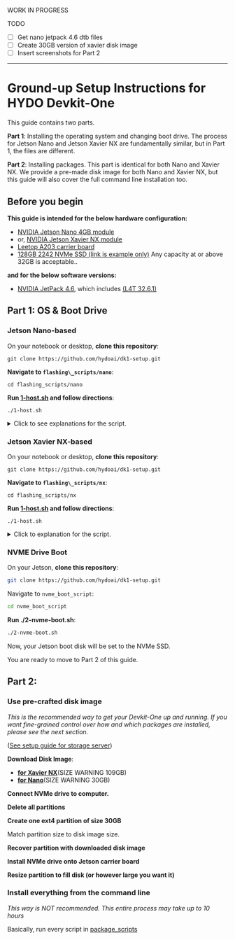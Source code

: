 WORK IN PROGRESS

TODO

- [ ] Get nano jetpack 4.6 dtb files
- [ ] Create 30GB version of xavier disk image
- [ ] Insert screenshots for Part 2 
---

# Ground-up Setup Instructions for HYDO Devkit-One

This guide contains two parts. 

**Part 1**: Installing the operating system and changing boot drive. The process for Jetson Nano and Jetson Xavier NX are fundamentally similar, but in Part 1, the files are different.

**Part 2**: Installing packages. This part is identical for both Nano and Xavier NX. We provide a pre-made disk image for both Nano and Xavier NX, but this guide will also cover the full command line installation too.

## Before you begin

**This guide is intended for the below hardware configuration:**

+ [NVIDIA Jetson Nano 4GB module](https://www.nvidia.com/en-us/autonomous-machines/embedded-systems/jetson-nano/)
+ or, [NVIDIA Jetson Xavier NX module](https://www.nvidia.com/en-us/autonomous-machines/embedded-systems/jetson-xavier-nx/)
+ [Leetop A203 carrier board](http://www.leetop.top/leetopen.asp?id=256)
+ [128GB 2242 NVMe SSD (link is example only)](https://www.transcend-info.com/Embedded/Products/No-1164) Any capacity at or above 32GB is acceptable..

**and for the below software versions:**

+ [NVIDIA JetPack 4.6](https://developer.nvidia.com/jetpack-sdk-46), which includes [(L4T 32.6.1)](https://developer.nvidia.com/embedded/linux-tegra-r3261)

## Part 1: OS & Boot Drive

### Jetson Nano-based

On your notebook or desktop, **clone this repository**:
```
git clone https://github.com/hydoai/dk1-setup.git
```

**Navigate to `flashing\_scripts/nano`**:
```
cd flashing_scripts/nano
```

**Run [1-host.sh](flashing_scripts/nano/1-host.sh) and follow directions**:
```
./1-host.sh
```

<details><summary>Click to see explanations for the script.</summary>
<p>

#### Download L4T Driver Package and Sample Root Filesystem from NVIDIA

I have copied most large files to [storage.hydo.ai](https://storage.hydo.ai) as a mirror for faster downloads.

+ [Link to download L4T Driver Package for Nano](https://developer.nvidia.com/embedded/l4t/r32_release_v6.1/t210/jetson-210_linux_r32.6.1_aarch64.tbz2) ([storage.hydo.ai mirror](https://storage.hydo.ai/nvidia-mirror/jetpack4-6/nano/Jetson-210_Linux_R32.6.1_aarch64.tbz2))
+ [Link to download Sample Root Filesystem for Nano](https://developer.nvidia.com/embedded/l4t/r32_release_v6.1/t210/tegra_linux_sample-root-filesystem_r32.6.1_aarch64.tbz2) ([storage.hydo.ai mirror](https://storage.hydo.ai/nvidia-mirror/jetpack4-6/nano/Tegra_Linux_Sample-Root-Filesystem_R32.6.1_aarch64.tbz2))


Decompressing the L4T Driver Package will output a directory named `Linux_for_Tegra`. 

Inside this, we will add a new kernel dtb file from Leetop for the A203 carrier board.

+ [A203 Nano Jetpack4.6 dtb](leetop_kernel_files/jetpack_4.6_nano203.rar)

Decompress the `.rar` file while preserving directory:

This will extract one `.dtb` file insde `nx/Linux_for_Tegra/kernel/dtb` directory.

Copy this to the same corresponding directory in the full `Linux for Tegra` directory extracted above, and compress it back with tar.

Go straight to (#nvme-drive-boot)

</p></details>

### Jetson Xavier NX-based

On your notebook or desktop, **clone this repository**:
```
git clone https://github.com/hydoai/dk1-setup.git
```

**Navigate to `flashing\_scripts/nx`**:
```
cd flashing_scripts/nx
```

**Run [1-host.sh](flashing_scripts/nx/1-host.sh) and follow directions**:
```
./1-host.sh
```

<details><summary>Click to explanation for the script.</summary>
<p>

See expalanation in Nano section for more detail.

Here are just the different files:

+ [Download L4T Driver Package for NX](https://developer.nvidia.com/embedded/l4t/r32_release_v6.1/t186/jetson_linux_r32.6.1_aarch64.tbz2) ([storage.hydo.ai mirror](https://storage.hydo.ai/nvidia-mirror/jetpack4-6/nx/Jetson_Linux_R32.6.1_aarch64.tbz2))
+ [Download Sample Root Filesystem for NX](https://developer.nvidia.com/embedded/l4t/r32_release_v6.1/t186/tegra_linux_sample-root-filesystem_r32.6.1_aarch64.tbz2) ([storage.hydo.ai mirror](https://storage.hydo.ai/nvidia-mirror/jetpack4-6/nx/Tegra_Linux_Sample-Root-Filesystem_R32.6.1_aarch64.tbz2))


+ [A203 Xavier NX Jetpack4.6 dtb](leetop_kernel_files/jetpack4.6_203nx.rar)

</p>
</details>

### NVME Drive Boot

On your Jetson, **clone this repository**:
```bash
git clone https://github.com/hydoai/dk1-setup.git
```

Navigate to `nvme_boot_script`:
```bash
cd nvme_boot_script
```

**Run ./2-nvme-boot.sh**:
```bash
./2-nvme-boot.sh
```

Now, your Jetson boot disk will be set to the NVMe SSD.

You are ready to move to Part 2 of this guide.

## Part 2:

### Use pre-crafted disk image

*This is the recommended way to get your Devkit-One up and running. If you want fine-grained control over how and which packages are installed, please see the next section.*

([See setup guide for storage server](https://github.com/hydoai/fs1-setup))

**Download Disk Image**:

+ [**for Xavier NX**](https://storage.hydo.ai/nx-img-latest.img)(SIZE WARNING 109GB)
+ [**for Nano**](https://storage.hydo.ai/nano-img-latest.img)(SIZE WARNING 30GB)

**Connect NVMe drive to computer.**

**Delete all partitions**

**Create one ext4 partition of size 30GB** 

Match partition size to disk image size.

**Recover partition with downloaded disk image**

**Install NVMe drive onto Jetson carrier board**

**Resize partition to fill disk (or however large you want it)**


### Install everything from the command line

*This way is NOT recommended. This entire process may take up to 10 hours*

Basically, run every script in [package_scripts](../package_scripts)


